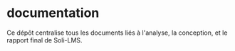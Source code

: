 # documentation
Ce dépôt centralise tous les documents liés à l'analyse, la conception, et le rapport final de Soli-LMS.
